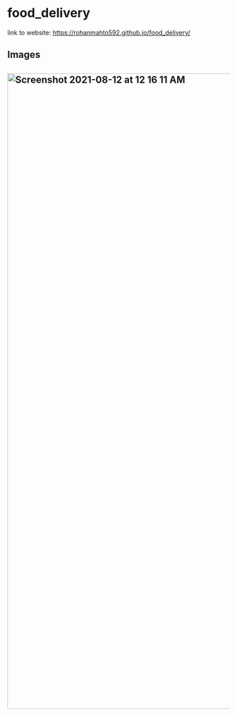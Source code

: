# food_delivery
link to website:  https://rohanmahto592.github.io/food_delivery/

<h2>Images<h2>
<img width="1440" alt="Screenshot 2021-08-12 at 12 16 11 AM" src="https://user-images.githubusercontent.com/68339841/129085806-2eb06a4a-b492-4a7d-a971-56fc898343b5.png">
